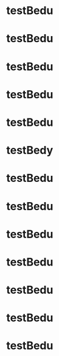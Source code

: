 # testBedu
# testBedu
# testBedu
# testBedu
# testBedu
# testBedy
# testBedu
# testBedu
# testBedu
# testBedu
# testBedu
# testBedu
# testBedu
